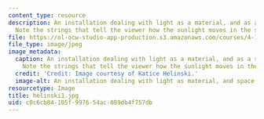 ```yaml
---
content_type: resource
description: An installation dealing with light as a material, and as a space-maker.
  Note the strings that tell the viewer how the sunlight moves in the space.
file: https://ol-ocw-studio-app-production.s3.amazonaws.com/courses/4-155b-architectural-design-level-iii-a-student-center-for-mit-fall-2004/c0c6cb84105f997654ac089db4f757db_helinski1.jpg
file_type: image/jpeg
image_metadata:
  caption: An installation dealing with light as a material, and as a space-maker.
    Note the strings that tell the viewer how the sunlight moves in the space.
  credit: 'Credit: Image courtesy of Katice Helinski.'
  image-alt: An installation dealing with light as material, and space-maker.
resourcetype: Image
title: helinski1.jpg
uid: c0c6cb84-105f-9976-54ac-089db4f757db
---
```

